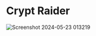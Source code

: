 # Crypt Raider

![Screenshot 2024-05-23 013219](https://github.com/Genius-gambit/CryptRaider/assets/81755254/d26500b9-81a0-494c-8d95-bb890a2df216)
